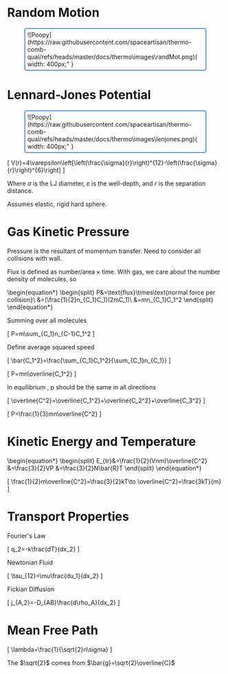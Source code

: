 # Random Motion

<figure markdown="span" style="display: table; border: 2px solid rgb(68, 138, 255); padding: 5px; border-radius: 5px;">
    ![Poopy](https://raw.githubusercontent.com/spaceartisan/thermo-comb-qual/refs/heads/master/docs/thermo\images\randMot.png){ width: 400px;" }
</figure>

# Lennard-Jones Potential

<figure markdown="span" style="display: table; border: 2px solid rgb(68, 138, 255); padding: 5px; border-radius: 5px;">
    ![Poopy](https://raw.githubusercontent.com/spaceartisan/thermo-comb-qual/refs/heads/master/docs/thermo\images\lenjones.png){ width: 400px;" }
</figure>

\[
V(r)=4\varepsilon\left[\left(\frac{\sigma}{r}\right)^{12}-\left(\frac{\sigma}{r}\right)^{6}\right]
\]

Where $\sigma$ is the LJ diameter, $\varepsilon$ is the well-depth, and $r$ is the separation distance.

Assumes elastic, rigid hard sphere.

# Gas Kinetic Pressure

Pressure is the resultant of momentum transfer. Need to consider all collisions with wall.

Flux is defined as $\text{number}/\text{area} \times \text{time}$. With gas, we care about the number density of molecules, so

\begin{equation*}
    \begin{split}
        P&=\text{flux}\times\text{normal force per collision}\\
        &=(\frac{1}{2}n_{C_1}C_1)(2mC_1)\\
        &=mn_{C_1}C_1^2
    \end{split}
\end{equation*}

Summing over all molecules

\[
P=m\sum_{C_1}n_{C-1}C_1^2
\]

Define average squared speed

\[
\bar{C_1^2}=\frac{\sum_{C_1}C_1^2}{\sum_{C_1}n_{C_1}}
\]

\[
P=mn\overline{C_1^2}
\]

In equilibrium , p should be the same in all directions

\[
\overline{C^2}=\overline{C_1^2}+\overline{C_2^2}+\overline{C_3^2}
\]

\[
P=\frac{1}{3}mn\overline{C^2}
\]

# Kinetic Energy and Temperature

\begin{equation*}
    \begin{split}
        E_{tr}&=\frac{1}{2}(Vnm)\overline{C^2}
        &=\frac{3}{2}VP
        &=\frac{3}{2}N\bar{R}T
    \end{split}
\end{equation*}

\[
\frac{1}{2}m\overline{C^2}=\frac{3}{2}kT\to \overline{C^2}=\frac{3kT}{m}
\]

# Transport Properties

Fourier's Law

\[
q_2=-k\frac{dT}{dx_2}
\]

Newtonian Fluid

\[
\tau_{12}=\mu\frac{du_1}{dx_2}
\]

Fickian Diffusion

\[
j_{A,2}=-D_{AB}\frac{d\rho_A}{dx_2}
\]

# Mean Free Path

\[
\lambda=\frac{1}{\sqrt{2}n\sigma}
\]

The $\sqrt{2}$ comes from $\bar{g}=\sqrt{2}\overline{C}$